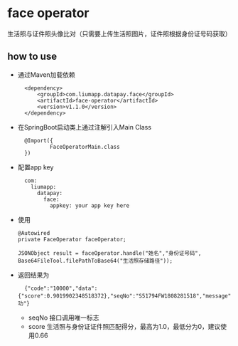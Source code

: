 # face operator 

生活照与证件照头像比对（只需要上传生活照图片，证件照根据身份证号码获取）

## how to use

* 通过Maven加载依赖
                
        <dependency>
            <groupId>com.liumapp.datapay.face</groupId>
            <artifactId>face-operator</artifactId>
            <version>v1.1.0</version>
        </dependency>
                    
* 在SpringBoot启动类上通过注解引入Main Class

        @Import({
                FaceOperatorMain.class
        })        
        
* 配置app key

        com:
          liumapp:
            datapay:
              face:
                appkey: your app key here
        
* 使用

      @Autowired
      private FaceOperator faceOperator;
      
      JSONObject result = faceOperator.handle("姓名","身份证号码", Base64FileTool.filePathToBase64("生活照存储路径"));
                       
* 返回结果为

        {"code":"10000","data":{"score":0.9019902348518372},"seqNo":"S51794FW1808281518","message":"成功"}
        
    * seqNo 接口调用唯一标志
    * score 生活照与身份证证件照匹配得分，最高为1.0，最低分为0，建议使用0.66

